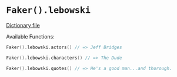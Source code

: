 # `Faker().lebowski`

[Dictionary file](../src/main/resources/locales/en/lebowski.yml)

Available Functions:  
```kotlin
Faker().lebowski.actors() // => Jeff Bridges

Faker().lebowski.characters() // => The Dude

Faker().lebowski.quotes() // => He's a good man...and thorough.
```
